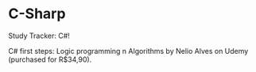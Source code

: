 # C-Sharp
Study Tracker: C#!

C# first steps: Logic programming n Algorithms by Nelio Alves on Udemy (purchased for R$34,90).
